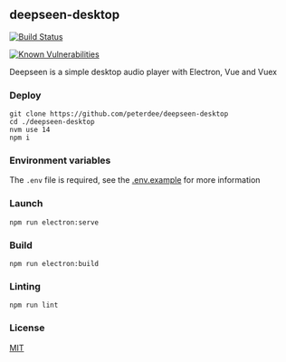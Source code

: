 ## deepseen-desktop

[![Build Status](https://travis-ci.org/peterdee/deepseen-desktop.svg?branch=develop)](https://travis-ci.org/peterdee/deepseen-desktop)

[![Known Vulnerabilities](https://snyk.io/test/github/peterdee/deepseen-desktop/badge.svg?targetFile=package.json)](https://snyk.io/test/github/peterdee/deepseen-desktop?targetFile=package.json)

Deepseen is a simple desktop audio player with Electron, Vue and Vuex

### Deploy

```shell script
git clone https://github.com/peterdee/deepseen-desktop
cd ./deepseen-desktop
nvm use 14
npm i
```

### Environment variables

The `.env` file is required, see the [.env.example](.env.example) for more information

### Launch

```shell script
npm run electron:serve
```

### Build

```shell script
npm run electron:build
```

### Linting

```shell script
npm run lint
```

### License

[MIT](./LICENSE)
